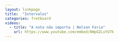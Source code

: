 ```yaml
---
layout: linkpage
title:  "Intervalos"
categories: fretboard
videos:
  - title: "A nota não importa | Nelson Faria"
    url: https://www.youtube.com/embed/8WpGZLuYU7k
---
```

